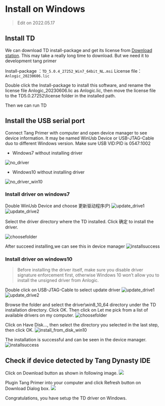 # Install on Windows

> Edit on 2022.05.17

## Install TD

We can download TD install-package and get its license from [Download station](https://dl.sipeed.com/shareURL/TANG).
This may take a really long time to download.
But we need it to development tang primer

Install-package ：`TD_5.0.4_27252_Win7_64bit_NL.msi`
License file：`Anlogic_20230606.lic`

Double click the Install-package to install this software, and rename the license file Anlogic_20230606.lic as Anlogic.lic, then move the license file to the TD5.0.27252\license folder in the installed path.

Then we can run TD

## Install the USB serial port

Connect Tang Primer with computer and open device manager to see device information.
It may be named WinUsb Device or USB-JTAG-Cable duo to different Windows version.
Make sure USB VID:PID is 0547:1002

- Windows7 without installing driver

![no_driver](./../../../../zh/tang/assets/get_started/no_driver.png)

- Windows10 without installing driver

![no_driver_win10](./../../../../zh/tang/assets/get_started/no_driver_win10.png)

### Install driver on windows7

Double WinUsb Device and choose 更新驱动程序(P) 
![update_drive1](./../../../../zh/tang/assets/get_started/update_driver1.png)
![update_drive2](./../../../../zh/tang/assets/get_started/update_driver2.png)

Select the driver directory where the TD installed. Click 确定 to install the driver.

![choosefolder](./../../../../zh/tang/assets/get_started/choosefolder.png)

After succeed installing,we can see this in device manager
![installsuccess](./../../../../zh/tang/assets/get_started/installsuccess.png)

### Install driver on windows10

> Before installing the driver itself, make sure you disable driver signature enforcement first, otherwise Windows 10 won’t allow you to install the unsigned driver from Anlogic.

Double click on USB-JTAG-Cable to select update driver 
![update_drive1](./../../../../zh/tang/assets/get_started/update_driver1_win10.png)
![update_drive2](./../../../../zh/tang/assets/get_started/update_driver2_win10.png)

Browse the folder and select the driver\win8_10_64 directory under the TD installation directory. Click OK. Then click on Let me pick from a list of available drivers on my computer.
![choosefolder](./../../../../zh/tang/assets/get_started/choosefolder_win10.png)

Click on Have Disk..., then select the directory you selected in the last step, then click OK. 
![install_from_disk_win10](./../../../../zh/tang/assets/get_started/install_from_disk_win10.png)

The installation is successful and can be seen in the device manager.
![installsuccess](./../../../../zh/tang/assets/get_started/installsuccess.png)

## Check if device detected by Tang Dynasty IDE

Click on Download button as shown in following image.
![](./../../../../zh/tang/assets/get_started/87078310026779781.jpg)

Plugin Tang Primer into your computer and click Refresh button on Download Dialog box.
![](./../../../../zh/tang/assets/get_started/1823555291194601.jpg)

Congratulations, you have setup the TD driver on Windows.